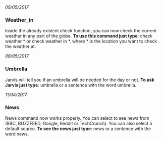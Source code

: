 *09/05/2017*
### Weather_in
Inside the already existent check function, you can now check the current weather in any part of the globe.
**To use this command just type**: check weather * or check weather in *, where * is the location you want to check the weather at.

*08/05/2017*
### Umbrella
Jarvis will tell you if an umbrella will be needed for the day or not.
**To ask Jarvis just type**: umbrella or a sentence with the word umbrella.

*11/04/2017*
### News
News command now works properly. You can select to see news from (BBC, BUZZFEED, Google, Reddit or TechCrunch). You can also select a default source.
**To see the news just type**: news or a sentence with the word news.
